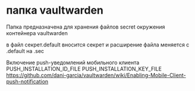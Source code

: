 # папка vaultwarden
Папка предназначена для хранения файлов secret окружения контейнера vaultwarden

в файл секрет.default вносится секрет и расширение
файла меняется с .default на .sec

Включение push-уведомлений мобильного клиента
PUSH_INSTALLATION_ID_FILE
PUSH_INSTALLATION_KEY_FILE
https://github.com/dani-garcia/vaultwarden/wiki/Enabling-Mobile-Client-push-notification
